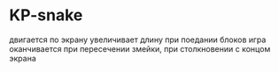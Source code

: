 # KP-snake
двигается по экрану
увеличивает длину при поедании блоков
игра оканчивается при пересечении змейки, при столкновении с концом экрана
